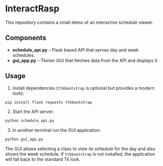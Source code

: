 # InteractRasp

This repository contains a small demo of an interactive schedule viewer.

## Components

- **schedule_api.py** – Flask based API that serves day and week schedules.
- **gui_app.py** – Tkinter GUI that fetches data from the API and displays it.

## Usage

1. Install dependencies (``ttkbootstrap`` is optional but provides a modern look):

```bash
pip install flask requests ttkbootstrap
```

2. Start the API server:

```bash
python schedule_api.py
```

3. In another terminal run the GUI application:

```bash
python gui_app.py
```

The GUI allows selecting a class to view its schedule for the day and also shows the week schedule.
If ``ttkbootstrap`` is not installed, the application will fall back to the standard Tk look.
